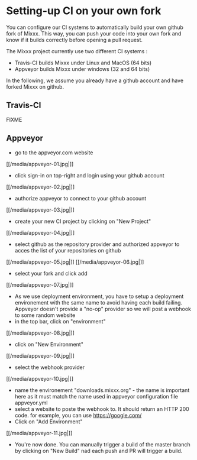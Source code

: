 # Setting-up CI on your own fork

You can configure our CI systems to automatically build your own github
fork of Mixxx. This way, you can push your code into your own fork and
know if it builds correctly before opening a pull request.

The Mixxx project currently use two different CI systems :

  - Travis-CI builds Mixxx under Linux and MacOS (64 bits)
  - Appveyor builds Mixxx under windows (32 and 64 bits)

In the following, we assume you already have a github account and have
forked Mixxx on github.

## Travis-CI

FIXME

## Appveyor

  - go to the appveyor.com website

[[/media/appveyor-01.jpg|]]

  - click sign-in on top-right and login using your github account

[[/media/appveyor-02.jpg|]]

  - authorize appveyor to connect to your github account

[[/media/appveyor-03.jpg|]]

  - create your new CI project by clicking on "New Project"

[[/media/appveyor-04.jpg|]]

  - select github as the repository provider and authorized appveyor to
    acces the list of your repositories on github

[[/media/appveyor-05.jpg|]] [[/media/appveyor-06.jpg|]]

  - select your fork and click add

[[/media/appveyor-07.jpg|]]

  - As we use deployment environment, you have to setup a deployment
    environement with the same name to avoid having each build failing.
    Appveyor doesn't provide a "no-op" provider so we will post a
    webhook to some random website
  - in the top bar, click on "environment"

[[/media/appveyor-08.jpg|]]

  - click on "New Environment"

[[/media/appveyor-09.jpg|]]

  - select the webhook provider

[[/media/appveyor-10.jpg|]]

  - name the environement "downloads.mixxx.org" - the name is important
    here as it must match the name used in appveyor configuration file
    appveyor.yml
  - select a website to poste the webhook to. It should return an HTTP
    200 code. for example, you can use <https://google.com/>
  - Click on "Add Environment"

[[/media/appveyor-11.jpg|]]

  - You're now done. You can manually trigger a build of the master
    branch by clicking on "New Build" nad each push and PR will trigger
    a build.
